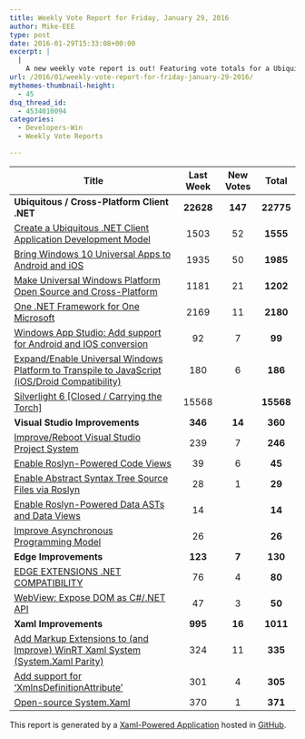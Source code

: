 ```yaml
---
title: Weekly Vote Report for Friday, January 29, 2016
author: Mike-EEE
type: post
date: 2016-01-29T15:33:08+00:00
excerpt: |
  |
    A new weekly vote report is out! Featuring vote totals for a Ubiquitous / Cross-Platform Client .NET (22775/+147 New), Visual Studio Improvements (360 Total/+14 New), Edge Improvements (130 Total/+7 New) and Xaml Improvements (1011 Total Votes/+16 New).
url: /2016/01/weekly-vote-report-for-friday-january-29-2016/
mythemes-thumbnail-height:
  - 45
dsq_thread_id:
  - 4534010094
categories:
  - Developers-Win
  - Weekly Vote Reports

---
```

| Title                                                                                              | Last Week |      <span class="new">New Votes</span>       |   Total   |
| -------------------------------------------------------------------------------------------------- |:---------:|:---------------------------------------------:|:---------:|
| **Ubiquitous / Cross-Platform Client .NET**                                                        | **22628** | <span class="new"><strong>147</strong></span> | **22775** |
| [Create a Ubiquitous .NET Client Application Development Model][1]                                 |   1503    |          <span class="new">52</span>          | **1555**  |
| [Bring Windows 10 Universal Apps to Android and iOS][2]                                            |   1935    |          <span class="new">50</span>          | **1985**  |
| [Make Universal Windows Platform Open Source and Cross-Platform][3]                                |   1181    |          <span class="new">21</span>          | **1202**  |
| [One .NET Framework for One Microsoft][4]                                                          |   2169    |          <span class="new">11</span>          | **2180**  |
| [Windows App Studio: Add support for Android and IOS conversion][5]                                |    92     |          <span class="new">7</span>           |  **99**   |
| [Expand/Enable Universal Windows Platform to Transpile to JavaScript (iOS/Droid Compatibility)][6] |    180    |          <span class="new">6</span>           |  **186**  |
| [Silverlight 6 [Closed / Carrying the Torch]][7]                                                   |   15568   |           <span class="new"></span>           | **15568** |
| **Visual Studio Improvements**                                                                     |  **346**  | <span class="new"><strong>14</strong></span>  |  **360**  |
| [Improve/Reboot Visual Studio Project System][8]                                                   |    239    |          <span class="new">7</span>           |  **246**  |
| [Enable Roslyn-Powered Code Views][9]                                                              |    39     |          <span class="new">6</span>           |  **45**   |
| [Enable Abstract Syntax Tree Source Files via Roslyn][10]                                          |    28     |          <span class="new">1</span>           |  **29**   |
| [Enable Roslyn-Powered Data ASTs and Data Views][11]                                               |    14     |           <span class="new"></span>           |  **14**   |
| [Improve Asynchronous Programming Model][12]                                                       |    26     |           <span class="new"></span>           |  **26**   |
| **Edge Improvements**                                                                              |  **123**  |  <span class="new"><strong>7</strong></span>  |  **130**  |
| [EDGE EXTENSIONS .NET COMPATIBILITY][13]                                                           |    76     |          <span class="new">4</span>           |  **80**   |
| [WebView: Expose DOM as C#/.NET API][14]                                                           |    47     |          <span class="new">3</span>           |  **50**   |
| **Xaml Improvements**                                                                              |  **995**  | <span class="new"><strong>16</strong></span>  | **1011**  |
| [Add Markup Extensions to (and Improve) WinRT Xaml System (System.Xaml Parity)][15]                |    324    |          <span class="new">11</span>          |  **335**  |
| [Add support for &#8216;XmlnsDefinitionAttribute&#8217;][16]                                       |    301    |          <span class="new">4</span>           |  **305**  |
| [Open-source System.Xaml][17]                                                                      |    370    |          <span class="new">1</span>           |  **371**  |

This report is generated by a [Xaml-Powered Application][18] hosted in [GitHub][19].

 [1]: http://visualstudio.uservoice.com/forums/121579-visual-studio/suggestions/10027638-create-a-ubiquitous-net-client-application-develo
 [2]: https://visualstudio.uservoice.com/forums/121579-visual-studio-2015/suggestions/8912350-bring-windows-10-universal-apps-to-android-and-ios
 [3]: https://wpdev.uservoice.com/forums/110705-dev-platform/suggestions/7989744-make-universal-windows-platform-open-source-and-cr
 [4]: http://visualstudio.uservoice.com/forums/121579-visual-studio-2015/suggestions/4249140-one-net-framework-for-one-microsoft
 [5]: https://wpdev.uservoice.com/forums/216486-windows-app-studio/suggestions/9550647-add-support-for-andriod-and-ios-conversion
 [6]: https://wpdev.uservoice.com/forums/110705-dev-platform/suggestions/7897380-expand-enable-universal-windows-platform-to-transp
 [7]: http://visualstudio.uservoice.com/forums/121579-visual-studio/suggestions/3556619-silverlight-6
 [8]: http://visualstudio.uservoice.com/forums/121579-visual-studio/suggestions/9347001-improve-reboot-visual-studio-project-system
 [9]: http://visualstudio.uservoice.com/forums/121579-visual-studio/suggestions/10020390-enable-roslyn-powered-code-views
 [10]: http://visualstudio.uservoice.com/forums/121579-visual-studio-2015/suggestions/7066885-enable-abstract-syntax-tree-source-files-via-rosly
 [11]: http://visualstudio.uservoice.com/forums/121579-visual-studio/suggestions/10020525-enable-roslyn-powered-data-asts-and-data-views
 [12]: http://visualstudio.uservoice.com/forums/121579-visual-studio/suggestions/9126493-improve-asynchronous-programming-model
 [13]: https://wpdev.uservoice.com/forums/257854-microsoft-edge-developer/suggestions/9467958-edge-extensions-net-compatibility
 [14]: https://wpdev.uservoice.com/forums/110705-dev-platform/suggestions/9126583-webview-expose-dom-as-c-net-api
 [15]: https://wpdev.uservoice.com/forums/110705-dev-platform/suggestions/7232264-add-markup-extensions-to-and-improve-winrt-xaml
 [16]: https://wpdev.uservoice.com/forums/110705-universal-windows-platform/suggestions/9523650-add-support-for-xmlnsdefinitionattribute
 [17]: http://visualstudio.uservoice.com/forums/121579-visual-studio-2015/suggestions/11234259-open-source-system-xaml
 [18]: https://imgflip.com/i/h6ho2
 [19]: https://github.com/DevelopersWin/VoteReporter